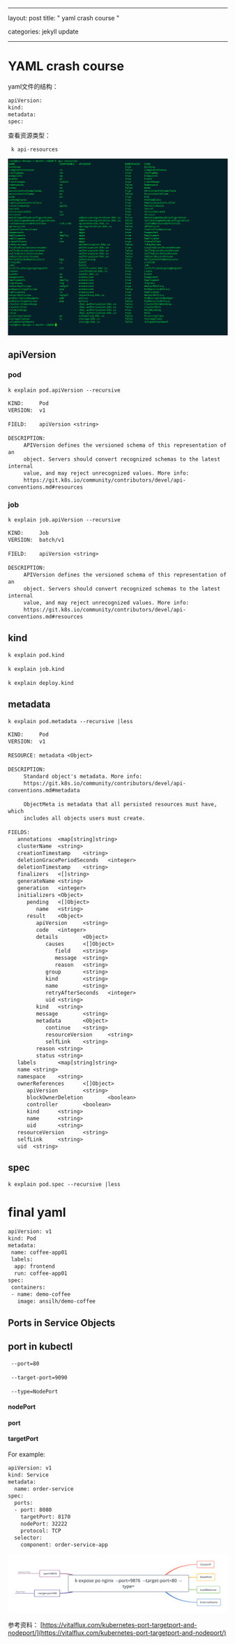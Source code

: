 


---
layout: post
title:  " yaml crash course "


categories: jekyll update

---


# YAML crash course 

yaml文件的结构：

```
apiVersion:
kind:
metadata:
spec:

```

查看资源类型：

```
 k api-resources
```

![api-resource](https://raw.githubusercontent.com/latermonk/latermonk.github.io/master/_posts/_images/api-resource.png)



## apiVersion

###  pod
```
k explain pod.apiVersion --recursive
```

```
KIND:     Pod
VERSION:  v1

FIELD:    apiVersion <string>

DESCRIPTION:
     APIVersion defines the versioned schema of this representation of an
     object. Servers should convert recognized schemas to the latest internal
     value, and may reject unrecognized values. More info:
     https://git.k8s.io/community/contributors/devel/api-conventions.md#resources

```

### job

```
k explain job.apiVersion --recursive 
```

```
KIND:     Job
VERSION:  batch/v1

FIELD:    apiVersion <string>

DESCRIPTION:
     APIVersion defines the versioned schema of this representation of an
     object. Servers should convert recognized schemas to the latest internal
     value, and may reject unrecognized values. More info:
     https://git.k8s.io/community/contributors/devel/api-conventions.md#resources
```

## kind


```
k explain pod.kind

k explain job.kind

k explain deploy.kind

```


## metadata

```
k explain pod.metadata --recursive |less
```


```
KIND:     Pod
VERSION:  v1

RESOURCE: metadata <Object>

DESCRIPTION:
     Standard object's metadata. More info:
     https://git.k8s.io/community/contributors/devel/api-conventions.md#metadata

     ObjectMeta is metadata that all persisted resources must have, which
     includes all objects users must create.

FIELDS:
   annotations  <map[string]string>
   clusterName  <string>
   creationTimestamp    <string>
   deletionGracePeriodSeconds   <integer>
   deletionTimestamp    <string>
   finalizers   <[]string>
   generateName <string>
   generation   <integer>
   initializers <Object>
      pending   <[]Object>
         name   <string>
      result    <Object>
         apiVersion     <string>
         code   <integer>
         details        <Object>
            causes      <[]Object>
               field    <string>
               message  <string>
               reason   <string>
            group       <string>
            kind        <string>
            name        <string>
            retryAfterSeconds   <integer>
            uid <string>
         kind   <string>
         message        <string>
         metadata       <Object>
            continue    <string>
            resourceVersion     <string>
            selfLink    <string>
         reason <string>
         status <string>
   labels       <map[string]string>
   name <string>
   namespace    <string>
   ownerReferences      <[]Object>
      apiVersion        <string>
      blockOwnerDeletion        <boolean>
      controller        <boolean>
      kind      <string>
      name      <string>
      uid       <string>
   resourceVersion      <string>
   selfLink     <string>
   uid  <string>

```

## spec

```
k explain pod.spec --recursive |less
```

# final yaml 

```
apiVersion: v1
kind: Pod
metadata:
 name: coffee-app01
 labels:
  app: frontend
  run: coffee-app01
spec:
 containers:
 - name: demo-coffee
   image: ansilh/demo-coffee

```
## Ports in Service Objects


## port  in  kubectl 


```
 --port=80 

 --target-port=9090  

 --type=NodePort
```


#### nodePort 
#### port  
#### targetPort

For example:

```
apiVersion: v1
kind: Service
metadata:
  name: order-service
spec:
  ports:
  - port: 8080
    targetPort: 8170
    nodePort: 32222
    protocol: TCP 
  selector:
    component: order-service-app
```


![svc-type](https://raw.githubusercontent.com/latermonk/latermonk.github.io/master/_posts/_images/svc-type.png)

参考资料：
[https://vitalflux.com/kubernetes-port-targetport-and-nodeport/](https://vitalflux.com/kubernetes-port-targetport-and-nodeport/)
